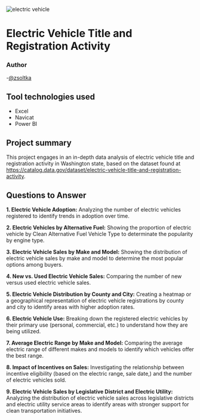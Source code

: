 ![electric vehicle](https://github.com/Zsoltka/Electric-Vehicle-Title-and-Registration-Activity/assets/133663142/e964ad9c-7f6b-42cb-a386-5adb4d6d9a3a)

# Electric Vehicle Title and Registration Activity


### Author
-[@zsoltka](https://github.com/Zsoltka)

## Tool technologies used
- Excel
- Navicat
- Power BI

## Project summary

This project engages in an in-depth data analysis of electric vehicle title and registration activity in Washington state, based on the dataset found at https://catalog.data.gov/dataset/electric-vehicle-title-and-registration-activity.



## Questions to Answer
**1. Electric Vehicle Adoption:** Analyzing the number of electric vehicles registered to identify trends in adoption over time. 

**2. Electric Vehicles by Alternative Fuel:** Showing the proportion of electric vehicle by Clean Alternative Fuel Vehicle Type to determinate the popularity by engine type.

**3. Electric Vehicle Sales by Make and Model:** Showing the distribution of electric vehicle sales by make and model to determine the most popular options among buyers. 

**4. New vs. Used Electric Vehicle Sales:** Comparing the number of new versus used electric vehicle sales.

**5. Electric Vehicle Distribution by County and City:** Creating a heatmap or a geographical representation of electric vehicle registrations by county and city to identify areas with higher adoption rates. 

**6. Electric Vehicle Use:** Breaking down the registered electric vehicles by their primary use (personal, commercial, etc.) to understand how they are being utilized.

**7. Average Electric Range by Make and Model:** Comparing the average electric range of different makes and models to identify which vehicles offer the best range.

**8. Impact of Incentives on Sales:** Investigating the relationship between incentive eligibility (based on the electric range, sale date,) and the number of electric vehicles sold.

**9. Electric Vehicle Sales by Legislative District and Electric Utility:** Analyzing the distribution of electric vehicle sales across legislative districts and electric utility service areas to identify areas with stronger support for clean transportation initiatives.
